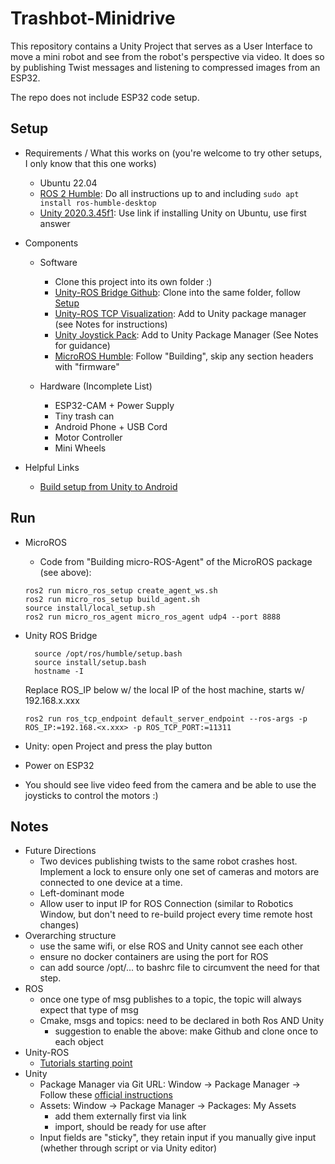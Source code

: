 # Trashbot-Minidrive
This repository contains a Unity Project that serves as a User Interface to move a mini robot and see from the robot's perspective via video. It does so by 
publishing Twist messages and listening to compressed images from an ESP32.

The repo does not include ESP32 code setup.

## Setup
- Requirements / What this works on (you're welcome to try other setups, I only know that this one works)
  - Ubuntu 22.04
  - [ROS 2 Humble](https://docs.ros.org/en/humble/Installation/Ubuntu-Install-Debians.html): Do all instructions up to and including ```sudo apt install ros-humble-desktop```
  - [Unity 2020.3.45f1](https://stackoverflow.com/questions/73378850/how-can-i-install-unity-hub-on-ubuntu-22-04): Use link if installing Unity on Ubuntu, use first answer
  
- Components
  - Software
    - Clone this project into its own folder :)
    - [Unity-ROS Bridge Github](https://github.com/Unity-Technologies/Unity-Robotics-Hub/blob/main/tutorials/ros_unity_integration/README.md): Clone into the same folder, follow [Setup](https://github.com/Unity-Technologies/Unity-Robotics-Hub/blob/main/tutorials/ros_unity_integration/setup.md)
    - [Unity-ROS TCP Visualization](https://github.com/Unity-Technologies/ROS-TCP-Connector/blob/main/com.unity.robotics.visualizations/Visualizations.md): Add to Unity package manager (see Notes for instructions)
    - [Unity Joystick Pack](https://assetstore.unity.com/packages/tools/input-management/joystick-pack-107631): Add to Unity Package Manager (See Notes for guidance)
    - [MicroROS Humble](https://github.com/micro-ROS/micro_ros_setup/tree/humble#quick-start): Follow "Building", skip any section headers with "firmware"
      
  - Hardware (Incomplete List)
    - ESP32-CAM + Power Supply
    - Tiny trash can
    - Android Phone + USB Cord
    - Motor Controller
    - Mini Wheels

- Helpful Links
  - [Build setup from Unity to Android](https://www.youtube.com/watch?v=Nb62z3J4A_A)

## Run
- MicroROS
  - Code from "Building micro-ROS-Agent" of the MicroROS package (see above):
  ```
  ros2 run micro_ros_setup create_agent_ws.sh
  ros2 run micro_ros_setup build_agent.sh
  source install/local_setup.sh
  ros2 run micro_ros_agent micro_ros_agent udp4 --port 8888
  ```

- Unity ROS Bridge
  ```
    source /opt/ros/humble/setup.bash
    source install/setup.bash
    hostname -I
  ```
    Replace ROS_IP below w/ the local IP of the host machine, starts w/ 192.168.x.xxx
  ```
  ros2 run ros_tcp_endpoint default_server_endpoint --ros-args -p ROS_IP:=192.168.<x.xxx> -p ROS_TCP_PORT:=11311
  ```
- Unity: open Project and press the play button
- Power on ESP32
- You should see live video feed from the camera and be able to use the joysticks to control the motors :)
  
## Notes
- Future Directions
  - Two devices publishing twists to the same robot crashes host. Implement a lock to ensure only one set of cameras and motors are connected to one device at a time.
  - Left-dominant mode
  - Allow user to input IP for ROS Connection (similar to Robotics Window, but don't need to re-build project every time remote host changes)
- Overarching structure
  - use the same wifi, or else ROS and Unity cannot see each other
  - ensure no docker containers are using the port for ROS
  - can add source /opt/... to bashrc file to circumvent the need for that step.
- ROS
  - once one type of msg publishes to a topic, the topic will always expect that type of msg
  - Cmake, msgs and topics: need to be declared in both Ros AND Unity
    - suggestion to enable the above: make Github and clone once to each object
- Unity-ROS
  - [Tutorials starting point](https://github.com/Unity-Technologies/Unity-Robotics-Hub/blob/main/tutorials/ros_unity_integration/README.md)
- Unity
  - Package Manager via Git URL: Window -> Package Manager -> Follow these [official instructions](https://docs.unity3d.com/2020.3/Documentation/Manual/upm-ui-giturl.html)
  - Assets: Window -> Package Manager -> Packages: My Assets
    - add them externally first via link
    - import, should be ready for use after
  - Input fields are "sticky", they retain input if you manually give input (whether through script or via Unity editor)
